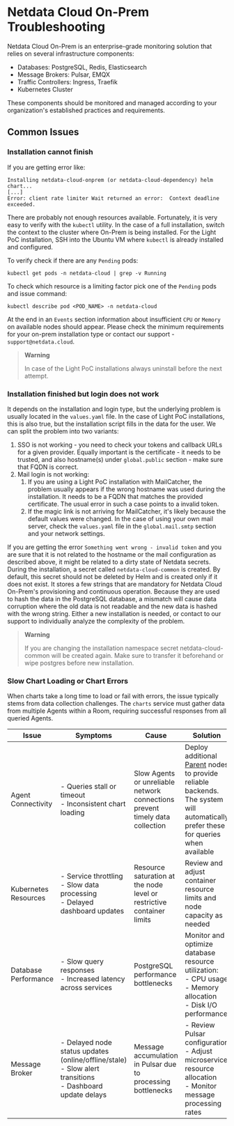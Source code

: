 # Netdata Cloud On-Prem Troubleshooting

Netdata Cloud On-Prem is an enterprise-grade monitoring solution that relies on several infrastructure components:

- Databases: PostgreSQL, Redis, Elasticsearch
- Message Brokers: Pulsar, EMQX
- Traffic Controllers: Ingress, Traefik
- Kubernetes Cluster

These components should be monitored and managed according to your organization's established practices and requirements.

## Common Issues

### Installation cannot finish

If you are getting error like:

```
Installing netdata-cloud-onprem (or netdata-cloud-dependency) helm chart...
[...]
Error: client rate limiter Wait returned an error:  Context deadline exceeded.
```

There are probably not enough resources available. Fortunately, it is very easy to verify with the `kubectl` utility. In the case of a full installation, switch the context to the cluster where On-Prem is being installed. For the Light PoC installation, SSH into the Ubuntu VM where `kubectl` is already installed and configured.

To verify check if there are any `Pending` pods:

```shell
kubectl get pods -n netdata-cloud | grep -v Running
```

To check which resource is a limiting factor pick one of the `Pending` pods and issue command:

```shell
kubectl describe pod <POD_NAME> -n netdata-cloud
```

At the end in an `Events` section information about insufficient `CPU` or `Memory` on available nodes should appear.
Please check the minimum requirements for your on-prem installation type or contact our support - `support@netdata.cloud`.

> **Warning**
>
> In case of the Light PoC installations always uninstall before the next attempt.

### Installation finished but login does not work

It depends on the installation and login type, but the underlying problem is usually located in the `values.yaml` file. In the case of Light PoC installations, this is also true, but the installation script fills in the data for the user. We can split the problem into two variants:

1. SSO is not working - you need to check your tokens and callback URLs for a given provider. Equally important is the certificate - it needs to be trusted, and also hostname(s) under `global.public` section - make sure that FQDN is correct.
2. Mail login is not working:
   1. If you are using a Light PoC installation with MailCatcher, the problem usually appears if the wrong hostname was used during the installation. It needs to be a FQDN that matches the provided certificate. The usual error in such a case points to a invalid token.
   2. If the magic link is not arriving for MailCatcher, it's likely because the default values were changed. In the case of using your own mail server, check the `values.yaml` file in the `global.mail.smtp` section and your network settings.

If you are getting the error `Something went wrong - invalid token` and you are sure that it is not related to the hostname or the mail configuration as described above, it might be related to a dirty state of Netdata secrets. During the installation, a secret called `netdata-cloud-common` is created. By default, this secret should not be deleted by Helm and is created only if it does not exist. It stores a few strings that are mandatory for Netdata Cloud On-Prem's provisioning and continuous operation. Because they are used to hash the data in the PostgreSQL database, a mismatch will cause data corruption where the old data is not readable and the new data is hashed with the wrong string. Either a new installation is needed, or contact to our support to individually analyze the complexity of the problem.

> **Warning**
>
> If you are changing the installation namespace secret netdata-cloud-common will be created again. Make sure to transfer it beforehand or wipe postgres before new installation.

### Slow Chart Loading or Chart Errors

When charts take a long time to load or fail with errors, the issue typically stems from data collection challenges. The `charts` service must gather data from multiple Agents within a Room, requiring successful responses from all queried Agents.

| Issue                | Symptoms                                                                                                        | Cause                                                                        | Solution                                                                                                                                                                                  |
| -------------------- | --------------------------------------------------------------------------------------------------------------- | ---------------------------------------------------------------------------- | ----------------------------------------------------------------------------------------------------------------------------------------------------------------------------------------- |
| Agent Connectivity   | - Queries stall or timeout<br/>- Inconsistent chart loading                                                     | Slow Agents or unreliable network connections prevent timely data collection | Deploy additional [Parent](/docs/observability-centralization-points/README.md) nodes to provide reliable backends. The system will automatically prefer these for queries when available |
| Kubernetes Resources | - Service throttling<br/>- Slow data processing<br/>- Delayed dashboard updates                                 | Resource saturation at the node level or restrictive container limits        | Review and adjust container resource limits and node capacity as needed                                                                                                                   |
| Database Performance | - Slow query responses<br/>- Increased latency across services                                                  | PostgreSQL performance bottlenecks                                           | Monitor and optimize database resource utilization:<br/>- CPU usage<br/>- Memory allocation<br/>- Disk I/O performance                                                                    |
| Message Broker       | - Delayed node status updates (online/offline/stale)<br/>- Slow alert transitions<br/>- Dashboard update delays | Message accumulation in Pulsar due to processing bottlenecks                 | - Review Pulsar configuration<br/>- Adjust microservice resource allocation<br/>- Monitor message processing rates                                                                        |
